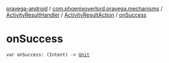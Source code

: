 [pravega-android](../../../index.md) / [com.phoenixoverlord.pravega.mechanisms](../../index.md) / [ActivityResultHandler](../index.md) / [ActivityResultAction](index.md) / [onSuccess](./on-success.md)

# onSuccess

`var onSuccess: (Intent) -> `[`Unit`](https://kotlinlang.org/api/latest/jvm/stdlib/kotlin/-unit/index.html)